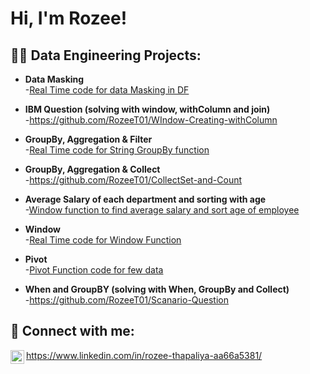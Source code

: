
<h1>Hi, I'm Rozee!

<h2>👨‍💻 Data Engineering Projects:</h2>

- <b>Data Masking </b>  
  -[Real Time code for data Masking in DF](https://github.com/RozeeT01/DataMasking)
- <b>IBM Question (solving with window, withColumn and join)</b>  
  -https://github.com/RozeeT01/WIndow-Creating-withColumn
     
- <b>GroupBy, Aggregation & Filter </b>  
  -[Real Time code for String GroupBy function](https://github.com/RozeeT01/String-Filter)
  
- <b>GroupBy, Aggregation & Collect </b>    
  -https://github.com/RozeeT01/CollectSet-and-Count  
  
- <b>Average Salary of each department and sorting with age </b>  
  -[Window function to find average salary and sort age of employee](https://github.com/RozeeT01/WindowFunction)  
  
- <b>Window</b>    
  -[Real Time code for Window Function](https://github.com/RozeeT01/WindowFunctionCode)
  
- <b>Pivot</b>    
  -[Pivot Function code for few data](https://github.com/RozeeT01/Pivot-Function)

 - <b> When and GroupBY (solving with When, GroupBy and Collect)</b>   
  -https://github.com/RozeeT01/Scanario-Question
      
<h2> 🤳 Connect with me:</h2>

<img align="left" alt="RozeeThapaliya | LinkedIn" width="22px" src="https://cdn.jsdelivr.net/npm/simple-icons@v3/icons/linkedin.svg" />

https://www.linkedin.com/in/rozee-thapaliya-aa66a5381/

<!--

Here are some ideas to get you started:

- 🔭 I’m currently working on ...
- 🌱 I’m currently learning ...
- 👯 I’m looking to collaborate on ...
- 🤔 I’m looking for help with ...
- 💬 Ask me about ...
- 📫 How to reach me: ...
- 😄 Pronouns: ...
- ⚡ Fun fact: ...
-->
